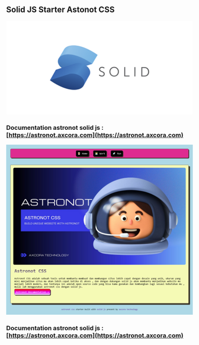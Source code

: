## Solid JS Starter Astonot CSS

![solid js starter template themes](solid.png)

### Documentation astronot solid js : [https://astronot.axcora.com](https://astronot.axcora.com)

![solid js starter template themes](astronot-solid.png)


### Documentation astronot solid js : [https://astronot.axcora.com](https://astronot.axcora.com)

